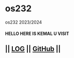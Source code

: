 # os232
os232 2023/2024

#### HELLO HERE IS KEMAL U VISIT

## || [LOG](TXT/mylog.txt) || [GitHub](https://github.com/muhkemallgp/os232/) ||


